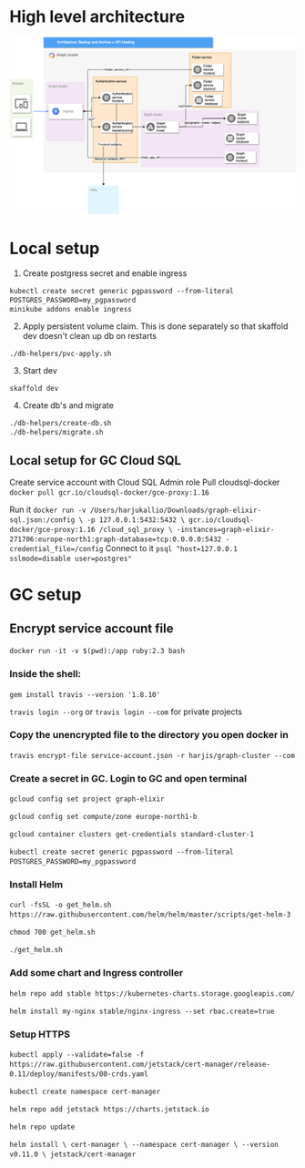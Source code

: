 # High level architecture

![alt text](./High-level-architecture.png "Architecture diagram")

# Local setup

1. Create postgress secret and enable ingress
```shell script
kubectl create secret generic pgpassword --from-literal POSTGRES_PASSWORD=my_pgpassword
minikube addons enable ingress
```

2. Apply persistent volume claim. This is done separately so that skaffold dev doesn't clean up db on restarts
```shell script
./db-helpers/pvc-apply.sh
```

3. Start dev
```shell script
skaffold dev
```

4. Create db's and migrate
```shell script
./db-helpers/create-db.sh
./db-helpers/migrate.sh
```


## Local setup for GC Cloud SQL

Create service account with Cloud SQL Admin role
Pull cloudsql-docker
`docker pull gcr.io/cloudsql-docker/gce-proxy:1.16`

Run it
`docker run -v /Users/harjukallio/Downloads/graph-elixir-sql.json:/config \
   -p 127.0.0.1:5432:5432 \
   gcr.io/cloudsql-docker/gce-proxy:1.16 /cloud_sql_proxy \
   -instances=graph-elixir-271706:europe-north1:graph-database=tcp:0.0.0.0:5432 -credential_file=/config`
Connect to it
`psql "host=127.0.0.1 sslmode=disable user=postgres"`

# GC setup

## Encrypt service account file

`docker run -it -v $(pwd):/app ruby:2.3 bash`

### Inside the shell:

`gem install travis --version '1.8.10'`

`travis login --org` or `travis login --com` for private projects

### Copy the unencrypted file to the directory you open docker in

`travis encrypt-file service-account.json -r harjis/graph-cluster --com`

### Create a secret in GC. Login to GC and open terminal

`gcloud config set project graph-elixir`

`gcloud config set compute/zone europe-north1-b`

`gcloud container clusters get-credentials standard-cluster-1`

`kubectl create secret generic pgpassword --from-literal POSTGRES_PASSWORD=my_pgpassword`


### Install Helm

`curl -fsSL -o get_helm.sh https://raw.githubusercontent.com/helm/helm/master/scripts/get-helm-3`

`chmod 700 get_helm.sh`

`./get_helm.sh`

### Add some chart and Ingress controller
`helm repo add stable https://kubernetes-charts.storage.googleapis.com/`

`helm install my-nginx stable/nginx-ingress --set rbac.create=true`

### Setup HTTPS

`kubectl apply --validate=false -f https://raw.githubusercontent.com/jetstack/cert-manager/release-0.11/deploy/manifests/00-crds.yaml`

`kubectl create namespace cert-manager`

`helm repo add jetstack https://charts.jetstack.io`

`helm repo update`

`helm install \
cert-manager \
--namespace cert-manager \
--version v0.11.0 \
jetstack/cert-manager`
